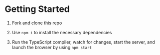 # Getting Started

1. Fork and clone this repo

1. Use `npm i` to install the necessary dependencies

1. Run the TypeScript compiler, watch for changes, start the server, and launch the browser by using `npm start`
